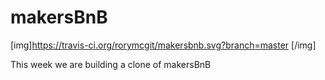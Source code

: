 # makersBnB

[img]https://travis-ci.org/rorymcgit/makersbnb.svg?branch=master [/img]

This week we are building a clone of makersBnB 

